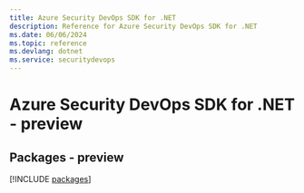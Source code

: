 ```yaml
---
title: Azure Security DevOps SDK for .NET
description: Reference for Azure Security DevOps SDK for .NET
ms.date: 06/06/2024
ms.topic: reference
ms.devlang: dotnet
ms.service: securitydevops
---
```

# Azure Security DevOps SDK for .NET - preview
## Packages - preview
[!INCLUDE [packages](security-devops-index.md)]